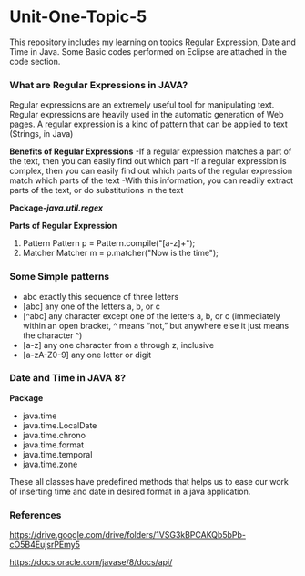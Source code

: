 # Unit-One-Topic-5
This repository includes my learning on topics Regular Expression, Date and Time in Java. Some Basic codes performed on Eclipse are attached in the code section.

### What are Regular Expressions in JAVA?
Regular expressions are an extremely useful tool for manipulating text. Regular expressions are heavily used in the automatic generation of Web pages. A regular expression is a kind of pattern that can be applied to text (Strings, in Java)

**Benefits of Regular Expressions**
-If a regular expression matches a part of the text, then you can easily find out which part
-If a regular expression is complex, then you can easily find out which parts of the regular expression match which parts of the text
-With this information, you can readily extract parts of the text, or do substitutions in the text

**Package-_java.util.regex_**

**Parts of Regular Expression**
1. Pattern
Pattern p = Pattern.compile("[a-z]+");
2. Matcher
Matcher m = p.matcher("Now is the time");

### Some Simple patterns
- abc		exactly this sequence of three letters
- [abc]		any one of the letters a, b, or c
- [^abc]		any character except one of the letters a, b, or c (immediately within an open bracket, ^ means “not,” but anywhere else it just means the character ^)
- [a-z]		any one character from a through z, inclusive
- [a-zA-Z0-9]	any one letter or digit

### Date and Time in JAVA 8?
**Package** 
- java.time
- java.time.LocalDate
- java.time.chrono
- java.time.format
- java.time.temporal
- java.time.zone

These all classes have predefined methods that helps us to ease our work of inserting time and date in desired format in a java application.

### References
https://drive.google.com/drive/folders/1VSG3kBPCAKQb5bPb-cO5B4EujsrPEmy5

https://docs.oracle.com/javase/8/docs/api/

